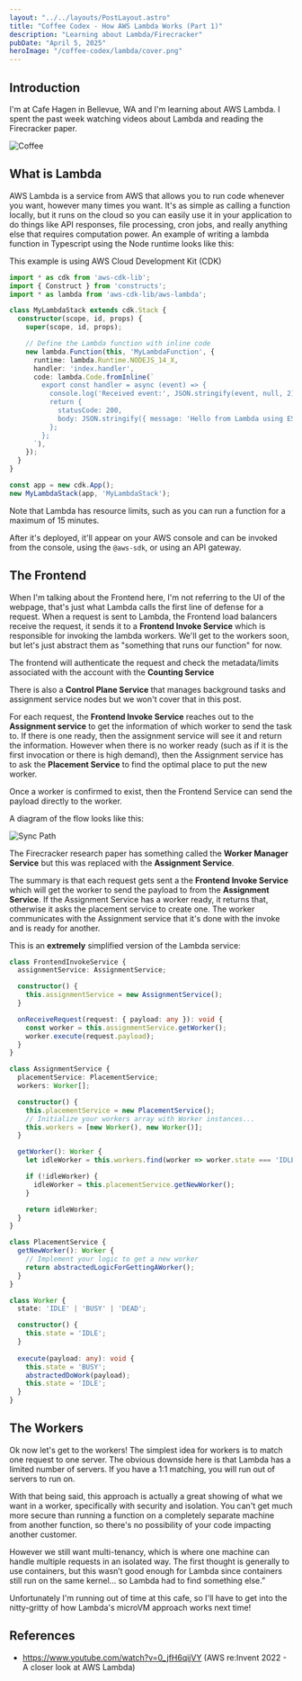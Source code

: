 ```yaml
---
layout: "../../layouts/PostLayout.astro"
title: "Coffee Codex - How AWS Lambda Works (Part 1)"
description: "Learning about Lambda/Firecracker"
pubDate: "April 5, 2025"
heroImage: "/coffee-codex/lambda/cover.png"
---
```


## Introduction
I'm at Cafe Hagen in Bellevue, WA and I'm learning about AWS Lambda. I spent the past week watching videos about Lambda and reading the Firecracker paper.

![Coffee](/coffee-codex/lambda/coffee.png)

## What is Lambda
AWS Lambda is a service from AWS that allows you to run code whenever you want, however many times you want. It's as simple as calling a function locally, but it runs on the cloud so you can easily use it in your application to do things like API responses, file processing, cron jobs, and really anything else that requires computation power. An example of writing a lambda function in Typescript using the Node runtime looks like this:

This example is using AWS Cloud Development Kit (CDK)

```typescript
import * as cdk from 'aws-cdk-lib';
import { Construct } from 'constructs';
import * as lambda from 'aws-cdk-lib/aws-lambda';

class MyLambdaStack extends cdk.Stack {
  constructor(scope, id, props) {
    super(scope, id, props);

    // Define the Lambda function with inline code
    new lambda.Function(this, 'MyLambdaFunction', {
      runtime: lambda.Runtime.NODEJS_14_X,
      handler: 'index.handler',
      code: lambda.Code.fromInline(`
        export const handler = async (event) => {
          console.log('Received event:', JSON.stringify(event, null, 2));
          return {
            statusCode: 200,
            body: JSON.stringify({ message: 'Hello from Lambda using ES modules!' }),
          };
        };
      `),
    });
  }
}

const app = new cdk.App();
new MyLambdaStack(app, 'MyLambdaStack');
```

Note that Lambda has resource limits, such as you can run a function for a maximum of 15 minutes.

After it's deployed, it'll appear on your AWS console and can be invoked from the console, using the `@aws-sdk`, or using an API gateway.

## The Frontend
When I'm talking about the Frontend here, I'm not referring to the UI of the webpage, that's just what Lambda calls the first line of defense for a request. When a request is sent to Lambda, the Frontend load balancers receive the request, it sends it to a **Frontend Invoke Service** which is responsible for invoking the lambda workers. We'll get to the workers soon, but let's just abstract them as "something that runs our function" for now. 

The frontend will authenticate the request and check the metadata/limits associated with the account with the **Counting Service**

There is also a **Control Plane Service** that manages background tasks and assignment service nodes but we won't cover that in this post.

For each request, the **Frontend Invoke Service** reaches out to the **Assignment service** to get the information of which worker to send the task to. If there is one ready, then the assignment service will see it and return the information. However when there is no worker ready (such as if it is the first invocation or there is high demand), then the Assignment service has to ask the **Placement Service** to find the optimal place to put the new worker. 

Once a worker is confirmed to exist, then the Frontend Service can send the payload directly to the worker.

A diagram of the flow looks like this:

![Sync Path](/coffee-codex/lambda/sync-path.png)

The Firecracker research paper has something called the **Worker Manager Service** but this was replaced with the **Assignment Service**.

The summary is that each request gets sent a the **Frontend Invoke Service** which will get the worker to send the payload to from the **Assignment Service**. If the Assignment Service has a worker ready, it returns that, otherwise it asks the placement service to create one. The worker communicates with the Assignment service that it's done with the invoke and is ready for another.

This is an **extremely** simplified version of the Lambda service:

```typescript
class FrontendInvokeService {
  assignmentService: AssignmentService;

  constructor() {
    this.assignmentService = new AssignmentService();
  }

  onReceiveRequest(request: { payload: any }): void {
    const worker = this.assignmentService.getWorker();
    worker.execute(request.payload);
  }
}

class AssignmentService {
  placementService: PlacementService;
  workers: Worker[];

  constructor() {
    this.placementService = new PlacementService();
    // Initialize your workers array with Worker instances...
    this.workers = [new Worker(), new Worker()];
  }

  getWorker(): Worker {
    let idleWorker = this.workers.find(worker => worker.state === 'IDLE');

    if (!idleWorker) {
      idleWorker = this.placementService.getNewWorker();
    }

    return idleWorker;
  }
}

class PlacementService {
  getNewWorker(): Worker {
    // Implement your logic to get a new worker
    return abstractedLogicForGettingAWorker();
  }
}

class Worker {
  state: 'IDLE' | 'BUSY' | 'DEAD';

  constructor() {
    this.state = 'IDLE';
  }
  
  execute(payload: any): void {
    this.state = 'BUSY';
    abstractedDoWork(payload);
    this.state = 'IDLE';
  }
}
```

## The Workers

Ok now let's get to the workers! The simplest idea for workers is to match one request to one server. The obvious downside here is that Lambda has a limited number of servers. If you have a 1:1 matching, you will run out of servers to run on.

With that being said, this approach is actually a great showing of what we want in a worker, specifically with security and isolation. You can't get much more secure than running a function on a completely separate machine from another function, so there's no possibility of your code impacting another customer.

However we still want multi-tenancy, which is where one machine can handle multiple requests in an isolated way. The first thought is generally to use containers, but this wasn’t good enough for Lambda since containers still run on the same kernel... so Lambda had to find something else.”

Unfortunately I'm running out of time at this cafe, so I'll have to get into the nitty-gritty of how Lambda's microVM approach works next time!

## References
- https://www.youtube.com/watch?v=0_jfH6qijVY (AWS re:Invent 2022 - A closer look at AWS Lambda)